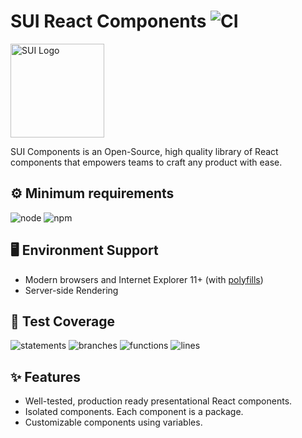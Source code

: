 # SUI React Components ![CI](https://github.com/SUI-Components/sui-components/workflows/CI/badge.svg)

<img src="https://avatars2.githubusercontent.com/u/13288987?s=200&v=4" alt="SUI Logo" width="150">

SUI Components is an Open-Source, high quality library of React components that empowers teams to craft any product with ease.

## ⚙️ Minimum requirements
![node](https://shields.io/badge/node-v16+-lightgray?logo=nodedotjs&logoWidth=20&style=for-the-badge)
![npm](https://shields.io/badge/npm-v7+-lightgrey?logo=npm&logoWidth=20&style=for-the-badge)

## 🖥 Environment Support

- Modern browsers and Internet Explorer 11+ (with [polyfills](https://github.com/SUI-Components/sui/tree/master/packages/sui-polyfills))
- Server-side Rendering

## 🧪 Test Coverage

![statements](https://shields.io/badge/statements-67.39%25-red)
![branches](https://shields.io/badge/branches-50.36%25-AA0000)
![functions](https://shields.io/badge/functions-50.77%25-AA0000)
![lines](https://shields.io/badge/lines-69.33%25-red)

## ✨ Features

- Well-tested, production ready presentational React components.
- Isolated components. Each component is a package.
- Customizable components using variables.
